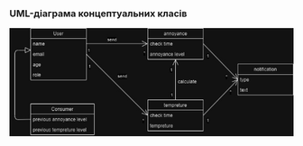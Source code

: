 ### UML-діаграма концептуальних класів

![UML-Concept Classes Korchakovskyi](https://github.com/oleksandrblazhko/ai-215-korchakovskij/blob/with_laboratory_work_5/2-SoftwareDesign/2.1-UMLConceptClasses/UML-ConceptClasses.jpg)
